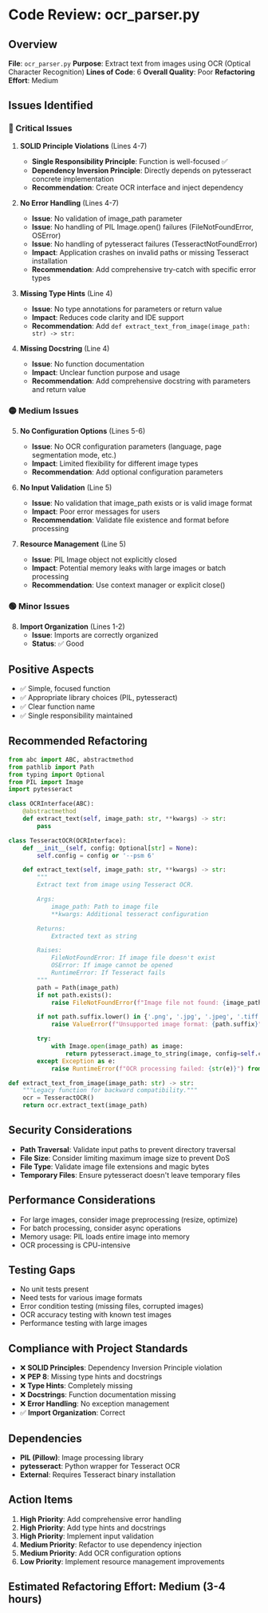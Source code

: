 # Code Review: ocr_parser.py

## Overview
**File**: `ocr_parser.py`
**Purpose**: Extract text from images using OCR (Optical Character Recognition)
**Lines of Code**: 6
**Overall Quality**: Poor
**Refactoring Effort**: Medium

## Issues Identified

### 🔴 Critical Issues

1. **SOLID Principle Violations** (Lines 4-7)
   - **Single Responsibility Principle**: Function is well-focused ✅
   - **Dependency Inversion Principle**: Directly depends on pytesseract concrete implementation
   - **Recommendation**: Create OCR interface and inject dependency

2. **No Error Handling** (Lines 4-7)
   - **Issue**: No validation of image_path parameter
   - **Issue**: No handling of PIL Image.open() failures (FileNotFoundError, OSError)
   - **Issue**: No handling of pytesseract failures (TesseractNotFoundError)
   - **Impact**: Application crashes on invalid paths or missing Tesseract installation
   - **Recommendation**: Add comprehensive try-catch with specific error types

3. **Missing Type Hints** (Line 4)
   - **Issue**: No type annotations for parameters or return value
   - **Impact**: Reduces code clarity and IDE support
   - **Recommendation**: Add `def extract_text_from_image(image_path: str) -> str:`

4. **Missing Docstring** (Line 4)
   - **Issue**: No function documentation
   - **Impact**: Unclear function purpose and usage
   - **Recommendation**: Add comprehensive docstring with parameters and return value

### 🟡 Medium Issues

5. **No Configuration Options** (Lines 5-6)
   - **Issue**: No OCR configuration parameters (language, page segmentation mode, etc.)
   - **Impact**: Limited flexibility for different image types
   - **Recommendation**: Add optional configuration parameters

6. **No Input Validation** (Line 5)
   - **Issue**: No validation that image_path exists or is valid image format
   - **Impact**: Poor error messages for users
   - **Recommendation**: Validate file existence and format before processing

7. **Resource Management** (Line 5)
   - **Issue**: PIL Image object not explicitly closed
   - **Impact**: Potential memory leaks with large images or batch processing
   - **Recommendation**: Use context manager or explicit close()

### 🟢 Minor Issues

8. **Import Organization** (Lines 1-2)
   - **Issue**: Imports are correctly organized
   - **Status**: ✅ Good

## Positive Aspects

- ✅ Simple, focused function
- ✅ Appropriate library choices (PIL, pytesseract)
- ✅ Clear function name
- ✅ Single responsibility maintained

## Recommended Refactoring

```python
from abc import ABC, abstractmethod
from pathlib import Path
from typing import Optional
from PIL import Image
import pytesseract

class OCRInterface(ABC):
    @abstractmethod
    def extract_text(self, image_path: str, **kwargs) -> str:
        pass

class TesseractOCR(OCRInterface):
    def __init__(self, config: Optional[str] = None):
        self.config = config or '--psm 6'

    def extract_text(self, image_path: str, **kwargs) -> str:
        """
        Extract text from image using Tesseract OCR.

        Args:
            image_path: Path to image file
            **kwargs: Additional tesseract configuration

        Returns:
            Extracted text as string

        Raises:
            FileNotFoundError: If image file doesn't exist
            OSError: If image cannot be opened
            RuntimeError: If Tesseract fails
        """
        path = Path(image_path)
        if not path.exists():
            raise FileNotFoundError(f"Image file not found: {image_path}")

        if not path.suffix.lower() in {'.png', '.jpg', '.jpeg', '.tiff', '.bmp'}:
            raise ValueError(f"Unsupported image format: {path.suffix}")

        try:
            with Image.open(image_path) as image:
                return pytesseract.image_to_string(image, config=self.config)
        except Exception as e:
            raise RuntimeError(f"OCR processing failed: {str(e)}") from e

def extract_text_from_image(image_path: str) -> str:
    """Legacy function for backward compatibility."""
    ocr = TesseractOCR()
    return ocr.extract_text(image_path)
```

## Security Considerations

- **Path Traversal**: Validate input paths to prevent directory traversal
- **File Size**: Consider limiting maximum image size to prevent DoS
- **File Type**: Validate image file extensions and magic bytes
- **Temporary Files**: Ensure pytesseract doesn't leave temporary files

## Performance Considerations

- For large images, consider image preprocessing (resize, optimize)
- For batch processing, consider async operations
- Memory usage: PIL loads entire image into memory
- OCR processing is CPU-intensive

## Testing Gaps

- No unit tests present
- Need tests for various image formats
- Error condition testing (missing files, corrupted images)
- OCR accuracy testing with known test images
- Performance testing with large images

## Compliance with Project Standards

- ❌ **SOLID Principles**: Dependency Inversion Principle violation
- ❌ **PEP 8**: Missing type hints and docstrings
- ❌ **Type Hints**: Completely missing
- ❌ **Docstrings**: Function documentation missing
- ❌ **Error Handling**: No exception management
- ✅ **Import Organization**: Correct

## Dependencies

- **PIL (Pillow)**: Image processing library
- **pytesseract**: Python wrapper for Tesseract OCR
- **External**: Requires Tesseract binary installation

## Action Items

1. **High Priority**: Add comprehensive error handling
2. **High Priority**: Add type hints and docstrings
3. **High Priority**: Implement input validation
4. **Medium Priority**: Refactor to use dependency injection
5. **Medium Priority**: Add OCR configuration options
6. **Low Priority**: Implement resource management improvements

## Estimated Refactoring Effort: Medium (3-4 hours)